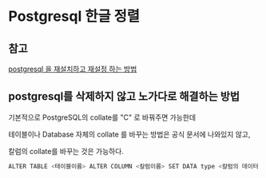 # Postgresql 한글 정렬


## 참고
[postgresql 을 재설치하고 재설정 하는 방법](https://ansuchan.com/postgresql-korean-order/)


## postgresql를 삭제하지 않고 노가다로 해결하는 방법

기본적으로 PostgreSQL의 collate를 "C" 로 바꿔주면 가능한데

테이블이나 Database 자체의 collate 를 바꾸는 방법은 공식 문서에 나와있지 않고,

칼럼의 collate를 바꾸는 것은 가능하다.

```bash
ALTER TABLE <테이블이름> ALTER COLUMN <칼럼이름> SET DATA type <칼럼의 데이터 타입> COLLATE "C";
```
